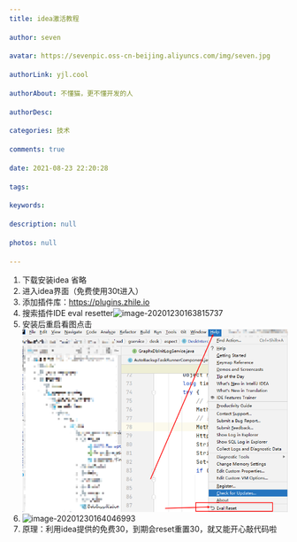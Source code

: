 ```yaml
---
title: idea激活教程

author: seven

avatar: https://sevenpic.oss-cn-beijing.aliyuncs.com/img/seven.jpg

authorLink: yjl.cool

authorAbout: 不懂猫，更不懂开发的人

authorDesc: 

categories: 技术

comments: true

date: 2021-08-23 22:20:28

tags: 

keywords: 

description: null

photos: null

---
```

1. 下载安装idea 省略
2. 进入idea界面（免费使用30t进入）
3. 添加插件库：https://plugins.zhile.io
4. 搜索插件IDE eval resetter![image-20201230163815737](https://sevenpic.oss-cn-beijing.aliyuncs.com/img/image-20201230163815737.png)
5. 安装后重启看图点击![image-20201230164022445](idea激活教程图片/image-20201230164022445.png)
6. ![image-20201230164046993](https://sevenpic.oss-cn-beijing.aliyuncs.com/img/image-20201230164046993.png)
7. 原理：利用idea提供的免费30，到期会reset重置30，就又能开心敲代码啦